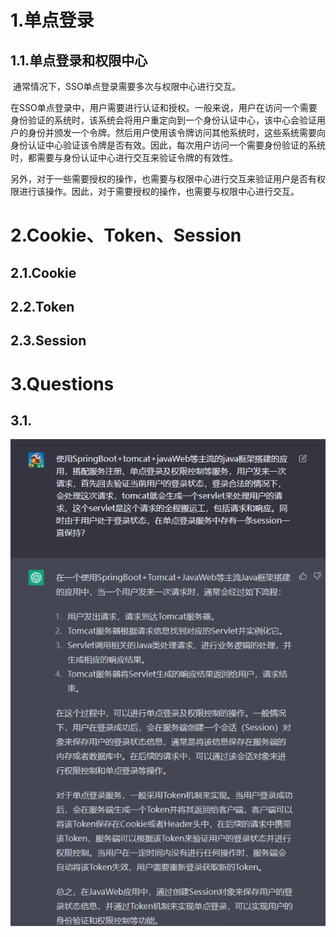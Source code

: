 # 1.单点登录

## 1.1.单点登录和权限中心

​		通常情况下，SSO单点登录需要多次与权限中心进行交互。

​		在SSO单点登录中，用户需要进行认证和授权。一般来说，用户在访问一个需要身份验证的系统时，该系统会将用户重定向到一个身份认证中心，该中心会验证用户的身份并颁发一个令牌。然后用户使用该令牌访问其他系统时，这些系统需要向身份认证中心验证该令牌是否有效。因此，每次用户访问一个需要身份验证的系统时，都需要与身份认证中心进行交互来验证令牌的有效性。

​		另外，对于一些需要授权的操作，也需要与权限中心进行交互来验证用户是否有权限进行该操作。因此，对于需要授权的操作，也需要与权限中心进行交互。

# 2.Cookie、Token、Session

## 2.1.Cookie

## 2.2.Token

## 2.3.Session

# 3.Questions

## 3.1.

![image-20230402105151152](../../../../imgs/image-20230402105151152.png)